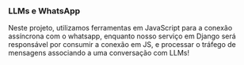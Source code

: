 ### LLMs e WhatsApp
Neste projeto, utilizamos ferramentas em JavaScript para a conexão assíncrona com o whatsapp, enquanto nosso serviço em Django será responsável por consumir a conexão em JS, e processar o tráfego de mensagens associando a uma conversação com LLMs!


